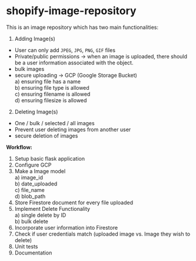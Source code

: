 # shopify-image-repository

This is an image repository which has two main functionalities:
1. Adding Image(s)
  - User can only add `JPEG`, `JPG`, `PNG`, `GIF` files
  - Private/public permissions -> when an image is uploaded, there should be a user information associated with the object.
  - bulk images
  - secure uploading -> GCP (Google Storage Bucket)  
    a) ensuring file has a name  
    b) ensuring file type is allowed  
    c) ensuring filename is allowed  
    d) ensuring filesize is allowed  

2. Deleting Image(s)
  - One / bulk / selected / all images
  - Prevent user deleting images from another user
  - secure deletion of images


**Workflow:**

1. Setup basic flask application
2. Configure GCP
3. Make a Image model  
  a) image_id  
  b) date_uploaded  
  c) file_name  
  d) blob_path  
4. Store Firestore document for every file uploaded
5. Implement Delete Functionality  
  a) single delete by ID  
  b) bulk delete  
6. Incorporate user information into Firestore
7. Check if user credentials match (uploaded image vs. Image they wish to delete)
8. Unit tests
9. Documentation